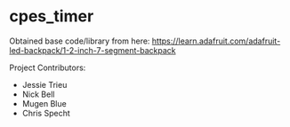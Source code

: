 # cpes_timer

Obtained base code/library from here: https://learn.adafruit.com/adafruit-led-backpack/1-2-inch-7-segment-backpack

Project Contributors:
 - Jessie Trieu
 - Nick Bell
 - Mugen Blue
 - Chris Specht
